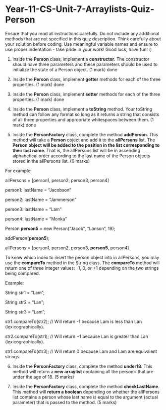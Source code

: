 # Year-11-CS-Unit-7-Arraylists-Quiz-Person

Ensure that you read all instructions carefully. Do not include any additional methods that are not specified in this quiz description. Think carefully about your solution before coding. Use meaningful variable names and ensure to use proper indentation - take pride in your work! Good luck, have fun! :)

1. Inside the <b>Person</b> class, implement a <b>constructor</b>. The constructor should have three parameters and these parameters should be used to initialize the state of a Person object. 
(1 mark) done

2. Inside the <b>Person</b> class, implement <b>getter</b> methods for each of the three properties. 
(1 mark) done

3. Inside the <b>Person</b> class, implement <b>setter</b> methods for each of the three properties. 
(1 mark) done

4. Inside the <b>Person</b> class, implement a <b>toString</b> method. Your toString method can follow any format so long as it returns a string that consists of all three properties and appropriate whitespaces between them. 
(1 mark) done

5. Inside the <b>PersonFactory</b> class, complete the method <b>addPerson</b>. This method will take a <b>Person</b> object and add it to the <b>allPersons</b> list. The <b>Person object will be added to the position in the list corresponding to their last name</b>. That is, the allPersons list will be in ascending alphabetical order according to the last name of the Person objects stored in the allPersons list. (6 marks)

For example:

allPersons = [person1, person2, person3, person4]

person1:
    lastName = “Jacobson”
    
person2:
    lastName = “Jammerson”
    
person3:
    lastName = “Lam”
    
person4:
    lastName = “Monka”
    
Person <b>person5</b> = new Person(“Jacob”, “Lanson”, 19);

addPerson(<b>person5</b>);

allPersons = [person1, person2, person3, <b>person5</b>, person4]

To know which index to insert the person object into in allPersons, you may use the <b>compareTo</b> method in the String class. The <b>compareTo</b> method will return one of three integer values: -1, 0, or +1 depending on the two strings being compared. 

Example:

String str1 = “Lam”;

String str2 = “Lan”;

String str3 = “Lam”;

str1.compareTo(str2); 	    // Will return -1 because Lam is less than Lan (lexicographically).

str2.compareTo(str1);	    // Will return +1 because Lan is greater than Lan (lexicographically).

str1.compareTo(str3); 	    // Will return 0 because Lam and Lam are equivalent strings. 

6. Inside the <b>PersonFactory</b> class, complete the method <b>under18</b>. This method will return a <b>new arraylist</b> containing all the person’s that are under the age of 18. (5 marks)

7. Inside the <b>PersonFactory</b> class, complete the method <b>checkLastName</b>. This method will <b>return a boolean</b> depending on whether the allPersons list contains a person whose last name is equal to the argument (actual parameter) that is passed to the method. (5 marks)
